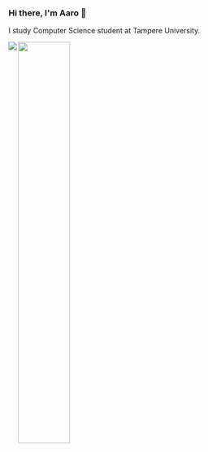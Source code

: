 ### Hi there, I'm Aaro 👋

I study Computer Science student at Tampere University.

<img align="left" src="https://github-readme-stats.vercel.app/api?username=Areppa&show_icons=true&theme=github_dark" /> 

<img align="left"  width="45%" src="https://github-readme-stats.vercel.app/api/top-langs/?username=Areppa&layout=compact&theme=github_dark" />

<!--
**Areppa/Areppa** is a ✨ _special_ ✨ repository because its `README.md` (this file) appears on your GitHub profile.

Here are some ideas to get you started:

- 🔭 I’m currently working on ...
- 🌱 I’m currently learning ...
- 👯 I’m looking to collaborate on ...
- 🤔 I’m looking for help with ...
- 💬 Ask me about ...
- 📫 How to reach me: ...
- 😄 Pronouns: ...
- ⚡ Fun fact: ...
-->
